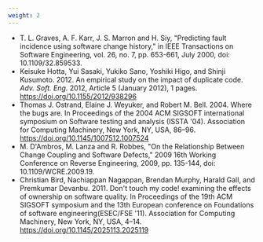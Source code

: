 ```yaml
---
weight: 2
---
```


* T. L. Graves, A. F. Karr, J. S. Marron and H. Siy, "Predicting fault incidence using software change history," in IEEE Transactions on Software Engineering, vol. 26, no. 7, pp. 653-661, July 2000, doi: 10.1109/32.859533.
* Keisuke Hotta, Yui Sasaki, Yukiko Sano, Yoshiki Higo, and Shinji Kusumoto. 2012. An empirical study on the impact of duplicate code. <i>Adv. Soft. Eng.</i> 2012, Article 5 (January 2012), 1 pages. https://doi.org/10.1155/2012/938296
* Thomas J. Ostrand, Elaine J. Weyuker, and Robert M. Bell. 2004. Where the bugs are. In Proceedings of the 2004 ACM SIGSOFT international symposium on Software testing and analysis (ISSTA '04). Association for Computing Machinery, New York, NY, USA, 86–96. https://doi.org/10.1145/1007512.1007524 
* M. D'Ambros, M. Lanza and R. Robbes, "On the Relationship Between Change Coupling and Software Defects," 2009 16th Working Conference on Reverse Engineering, 2009, pp. 135-144, doi: 10.1109/WCRE.2009.19.
* Christian Bird, Nachiappan Nagappan, Brendan Murphy, Harald Gall, and Premkumar Devanbu. 2011. Don't touch my code! examining the effects of ownership on software quality. In Proceedings of the 19th ACM SIGSOFT symposium and the 13th European conference on Foundations of software engineering(ESEC/FSE '11). Association for Computing Machinery, New York, NY, USA, 4–14. https://doi.org/10.1145/2025113.2025119 


